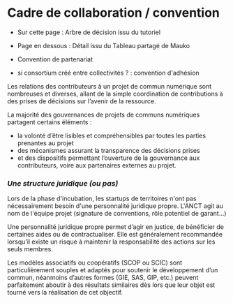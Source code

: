 # Cadre de collaboration / convention

* Sur cette page : Arbre de décision issu du tutoriel
* Page en dessous : Détail issu du Tableau partagé de Mauko



* Convention de partenariat
* si consortium créé entre collectivités ? : convention d'adhésion

Les relations des contributeurs à un projet de commun numérique sont nombreuses et diverses, allant de la simple coordination de contributions à des prises de décisions sur l’avenir de la ressource.

La majorité des gouvernances de projets de communs numériques partagent certains éléments :

*  la volonté d’être lisibles et compréhensibles par toutes les parties prenantes au projet
* des mécanismes assurant la transparence des décisions prises
* et des dispositifs permettant l’ouverture de la gouvernance aux contributeurs, voire aux partenaires externes au projet.

### _Une structure juridique \(ou pas\)_

Lors de la phase d'incubation, les startups de territoires n'ont pas nécessairement besoin d'une personnalité juridique propre. L'ANCT agit au nom de l'équipe projet \(signature de conventions, rôle potentiel de garant...\)

Une personnalité juridique propre permet d’agir en justice, de bénéficier de certaines aides ou de contractualiser. Elle est généralement recommandée lorsqu’il existe un risque à maintenir la responsabilité des actions sur les seuls membres. 

Les modèles associatifs ou coopératifs \(SCOP ou SCIC\) sont particulièrement souples et adaptés pour soutenir le développement d’un commun, néanmoins d’autres formes \(GIE, SAS, GIP, etc.\) peuvent parfaitement aboutir à des résultats similaires dès lors que leur objet est tourné vers la réalisation de cet objectif.






